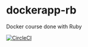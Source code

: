 # dockerapp-rb
Docker course done with Ruby

[![CircleCI](https://circleci.com/gh/zinovyev/dockerapp-rb.svg?style=svg)](https://circleci.com/gh/zinovyev/dockerapp-rb)
